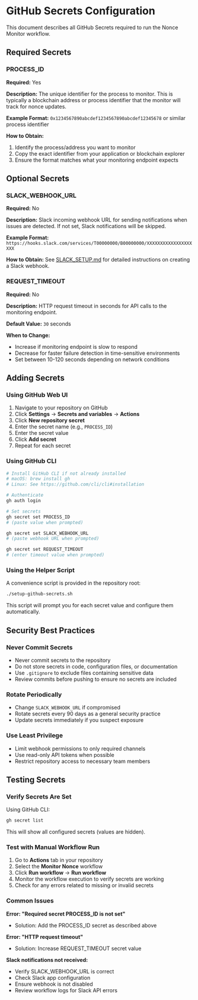 # GitHub Secrets Configuration

This document describes all GitHub Secrets required to run the Nonce Monitor workflow.

## Required Secrets

### PROCESS_ID

**Required:** Yes

**Description:** The unique identifier for the process to monitor. This is typically a blockchain address or process identifier that the monitor will track for nonce updates.

**Example Format:** `0x1234567890abcdef1234567890abcdef12345678` or similar process identifier

**How to Obtain:**
1. Identify the process/address you want to monitor
2. Copy the exact identifier from your application or blockchain explorer
3. Ensure the format matches what your monitoring endpoint expects

## Optional Secrets

### SLACK_WEBHOOK_URL

**Required:** No

**Description:** Slack incoming webhook URL for sending notifications when issues are detected. If not set, Slack notifications will be skipped.

**Example Format:** `https://hooks.slack.com/services/T00000000/B00000000/XXXXXXXXXXXXXXXXXXXX`

**How to Obtain:** See [SLACK_SETUP.md](../SLACK_SETUP.md) for detailed instructions on creating a Slack webhook.

### REQUEST_TIMEOUT

**Required:** No

**Description:** HTTP request timeout in seconds for API calls to the monitoring endpoint.

**Default Value:** `30` seconds

**When to Change:**
- Increase if monitoring endpoint is slow to respond
- Decrease for faster failure detection in time-sensitive environments
- Set between 10-120 seconds depending on network conditions

## Adding Secrets

### Using GitHub Web UI

1. Navigate to your repository on GitHub
2. Click **Settings** → **Secrets and variables** → **Actions**
3. Click **New repository secret**
4. Enter the secret name (e.g., `PROCESS_ID`)
5. Enter the secret value
6. Click **Add secret**
7. Repeat for each secret

### Using GitHub CLI

```bash
# Install GitHub CLI if not already installed
# macOS: brew install gh
# Linux: See https://github.com/cli/cli#installation

# Authenticate
gh auth login

# Set secrets
gh secret set PROCESS_ID
# (paste value when prompted)

gh secret set SLACK_WEBHOOK_URL
# (paste webhook URL when prompted)

gh secret set REQUEST_TIMEOUT
# (enter timeout value when prompted)
```

### Using the Helper Script

A convenience script is provided in the repository root:

```bash
./setup-github-secrets.sh
```

This script will prompt you for each secret value and configure them automatically.

## Security Best Practices

### Never Commit Secrets

- Never commit secrets to the repository
- Do not store secrets in code, configuration files, or documentation
- Use `.gitignore` to exclude files containing sensitive data
- Review commits before pushing to ensure no secrets are included

### Rotate Periodically

- Change `SLACK_WEBHOOK_URL` if compromised
- Rotate secrets every 90 days as a general security practice
- Update secrets immediately if you suspect exposure

### Use Least Privilege

- Limit webhook permissions to only required channels
- Use read-only API tokens when possible
- Restrict repository access to necessary team members

## Testing Secrets

### Verify Secrets Are Set

Using GitHub CLI:

```bash
gh secret list
```

This will show all configured secrets (values are hidden).

### Test with Manual Workflow Run

1. Go to **Actions** tab in your repository
2. Select the **Monitor Nonce** workflow
3. Click **Run workflow** → **Run workflow**
4. Monitor the workflow execution to verify secrets are working
5. Check for any errors related to missing or invalid secrets

### Common Issues

**Error: "Required secret PROCESS_ID is not set"**
- Solution: Add the PROCESS_ID secret as described above

**Error: "HTTP request timeout"**
- Solution: Increase REQUEST_TIMEOUT secret value

**Slack notifications not received:**
- Verify SLACK_WEBHOOK_URL is correct
- Check Slack app configuration
- Ensure webhook is not disabled
- Review workflow logs for Slack API errors
